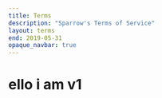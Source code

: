 ```yaml
---
title: Terms
description: "Sparrow's Terms of Service"
layout: terms
end: 2019-05-31
opaque_navbar: true
---
```


# ello i am v1
